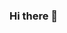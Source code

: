 ### Hi there 👋

<!--
**amaankhanakz/amaankhanakz** is a ✨ _special_ ✨ repository because its `README.md` (this file) appears on your GitHub profile.

I am Amaan Khan pursuing BTech from VIT Bhopal and I love to play football and watch movies.
-->
